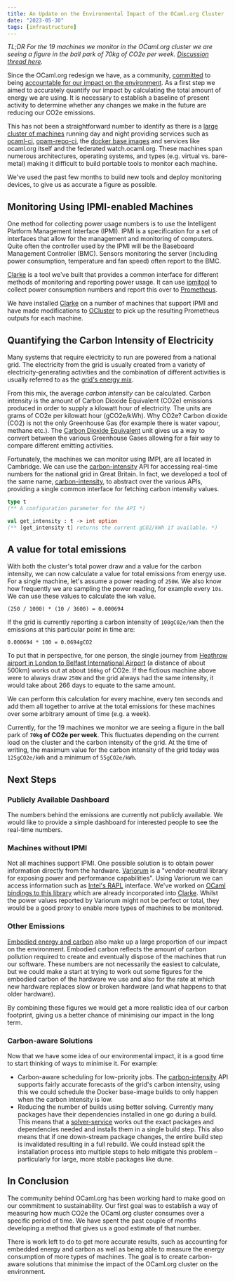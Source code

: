 ```yaml
---
title: An Update on the Environmental Impact of the OCaml.org Cluster
date: "2023-05-30"
tags: [infrastructure]
---
```


*TL;DR For the 19 machines we monitor in the OCaml.org cluster we are seeing a figure in the ball park of 70kg of CO2e per week. [Discussion thread here](https://discuss.ocaml.org/t/initial-emissions-monitoring-of-the-ocaml-org-infrastructure/12335).*

Since the OCaml.org redesign we have, as a community, [committed](https://discuss.ocaml.org/t/ocaml-org-recapping-2022-and-queries-on-the-fediverse/11099/21) to being [accountable for our impact on the environment](https://ocaml.org/policies/carbon-footprint). As a first step we aimed to accurately quantify our impact by calculating the total amount of energy we are using. It is necessary to establish a baseline of present activity to determine whether any changes we make in the future are reducing our CO2e emissions.

This has not been a straightforward number to identify as there is a [large cluster of machines](https://infra.ocaml.org/by-use/general) running day and night providing services such as [ocaml-ci][], [opam-repo-ci][], the [docker base images](https://images.ci.ocaml.org) and services like ocaml.org itself and the federated watch.ocaml.org. These machines span numerous architectures, operating systems, and types (e.g. virtual vs. bare-metal) making it difficult to build portable tools to monitor each machine.

We've used the past few months to build new tools and deploy monitoring devices, to give us as accurate a figure as possible.

## Monitoring Using IPMI-enabled Machines

One method for collecting power usage numbers is to use the Intelligent Platform Management Interface (IPMI). IPMI is a specification for a set of interfaces that allow for the management and monitoring of computers. Quite often the controller used by the IPMI will be the Baseboard Management Controller (BMC). Sensors monitoring the server (including power consumption, temperature and fan speed) often report to the BMC.

[Clarke][] is a tool we've built that provides a common interface for different methods of monitoring and reporting power usage. It can use [ipmitool][] to collect power consumption numbers and report this over to [Prometheus][].

We have installed [Clarke][] on a number of machines that support IPMI and have made modifications to [OCluster][] to pick up the resulting Prometheus outputs for each machine.

## Quantifying the Carbon Intensity of Electricity

Many systems that require electricity to run are powered from a national grid. The electricity from the grid is usually created from a variety of electricity-generating activities and the combination of different activities is usually referred to as the [grid's energy mix](https://www.nationalgrideso.com/electricity-explained/electricity-and-me/great-britains-monthly-electricity-stats).

From this mix, the average *carbon intensity* can be calculated. Carbon intensity is the amount of Carbon Dioxide Equivalent (CO2e) emissions produced in order to supply a kilowatt hour of electricity. The units are grams of CO2e per kilowatt hour (gCO2e/kWh). Why CO2e? Carbon dioxide (CO2) is not the only Greenhouse Gas (for example there is water vapour, methane etc.). The [Carbon Dioxide Equivalent](https://ec.europa.eu/eurostat/statistics-explained/index.php?title=Glossary:Carbon_dioxide_equivalent) unit gives us a way to convert between the various Greenhouse Gases allowing for a fair way to compare different emitting activities.


Fortunately, the machines we can monitor using IMPI, are all located in Cambridge. We can use the [carbon-intensity][] API for accessing real-time numbers for the national grid in Great Britain. In fact, we developed a tool of the same name, [carbon-intensity](https://github.com/geocaml/carbon-intensity), to abstract over the various APIs, providing a single common interface for fetching carbon intensity values.

```ocaml
type t
(** A configuration parameter for the API *)

val get_intensity : t -> int option
(** [get_intensity t] returns the current gCO2/kWh if available. *)
```

## A value for total emissions

With both the cluster's total power draw and a value for the carbon intensity, we can now calculate a value for total emissions from energy use. For a single machine, let's assume a power reading of `250W`. We also know how frequently we are sampling the power reading, for example every `10s`. We can use these values to calculate the `kWh` value.

```
(250 / 1000) * (10 / 3600) = 0.000694
```

If the grid is currently reporting a carbon intensity of `100gC02e/kWh` then the emissions at this particular point in time are:

```
0.000694 * 100 = 0.0694gCO2
```

To put that in perspective, for one person, the single journey from [Heathrow airport in London to Belfast International Airport](https://www.atmosfair.de/en/offset/flight/) (a distance of about 500km) works out at about `160kg` of CO2e. If the fictious machine above were to always draw `250W` and the grid always had the same intensity, it would take about 266 days to equate to the same amount.

We can perform this calculation for every machine, every ten seconds and add them all together to arrive at the total emissions for these machines over some arbitrary amount of time (e.g. a week).

Currently, for the 19 machines we monitor we are seeing a figure in the ball park of **`70kg` of CO2e per week**. This fluctuates depending on the current load on the cluster and the carbon intensity of the grid. At the time of writing, the maximum value for the carbon intensity of the grid today was `125gCO2e/kWh` and a minimum of `55gCO2e/kWh`.

## Next Steps

### Publicly Available Dashboard
The numbers behind the emissions are currently not publicly available. We would like to provide a simple dashboard for interested people to see the real-time numbers.

### Machines without IPMI

Not all machines support IPMI. One possible solution is to obtain power information directly from the hardware. [Variorum][] is a "vendor-neutral library for exposing power and performance capabilities". Using Variorum we can access information such as [Intel's RAPL](https://01.org/blogs/2014/running-average-power-limit-–-rapl) interface. We've worked on [OCaml bindings to this library](https://github.com/patricoferris/ocaml-variorum) which are already incorporated into [Clarke][]. Whilst the power values reported by Variorum might not be perfect or total, they would be a good proxy to enable more types of machines to be monitored.

### Other Emissions

[Embodied energy and carbon](https://principles.green/principles/embodied-carbon/) also make up a large proportion of our impact on the environment. Embodied carbon reflects the amount of carbon pollution required to create and eventually dispose of the machines that run our software. These numbers are not necessarily the easiest to calculate, but we could make a start at trying to work out some figures for the embodied carbon of the hardware we use and also for the rate at which new hardware replaces slow or broken hardware (and what happens to that older hardware).

By combining these figures we would get a more realistic idea of our carbon footprint, giving us a better chance of minimising our impact in the long term.

### Carbon-aware Solutions

Now that we have some idea of our environmental impact, it is a good time to start thinking of ways to minimise it. For example:

 - Carbon-aware scheduling for low-priority jobs. The [carbon-intensity][] API supports fairly accurate forecasts of the grid's carbon intensity, using this we could schedule the Docker base-image builds to only happen when the carbon intensity is low.
 - Reducing the number of builds using better solving. Currently many packages have their dependencies installed in one go during a build. This means that a [solver-service][] works out the exact packages and dependencies needed and installs them in a single build step. This also means that if one down-stream package changes, the entire build step is invalidated resulting in a full rebuild. We could instead split the installation process into multiple steps to help mitigate this problem – particularly for large, more stable packages like dune.



## In Conclusion
The community behind OCaml.org has been working hard to make good on our commitment to sustainability. Our first goal was to establish a way of measuring how much CO2e the OCaml.org cluster consumes over a specific period of time. We have spent the past couple of months developing a method that gives us a good estimate of that number.

There is work left to do to get more accurate results, such as accounting for embedded energy and carbon as well as being able to measure the energy consumption of more types of machines. The goal is to create carbon-aware solutions that minimise the impact of the OCaml.org cluster on the environment.

[ocaml-ci]: https://github.com/ocurrent/ocaml-ci
[opam-repo-ci]: https://github.com/ocurrent/opam-repo-ci
[carbon-intensity]: https://carbonintensity.org.uk
[Clarke]: https://github.com/ocurrent/clarke
[ipmitool]: https://github.com/ipmitool/ipmitool
[Prometheus]: https://prometheus.io
[OCluster]: https://github.com/ocurrent/ocluster
[Variorum]: https://variorum.readthedocs.io/en/latest/
[solver-service]: https://github.com/ocurrent/solver-service
